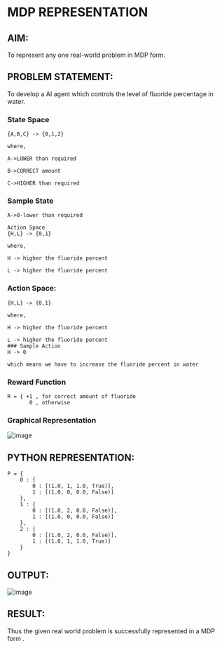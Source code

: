 # MDP REPRESENTATION

## AIM:
To represent any one real-world problem in MDP form.
## PROBLEM STATEMENT:
To develop a AI agent which controls the level of fluoride percentage in water.

### State Space
```
{A,B,C} -> {0,1,2}

where,

A->LOWER than required

B->CORRECT amount

C->HIGHER than required
```
### Sample State
```
A->0-lower than required

Action Space
{H,L} -> {0,1}

where,

H -> higher the fluoride percent

L -> higher the fluoride percent
```
### Action Space:
```
{H,L} -> {0,1}

where,

H -> higher the fluoride percent

L -> higher the fluoride percent
### Sample Action
H -> 0

which means we have to increase the fluoride percent in water

```
### Reward Function
```
R = { +1 , for correct amount of fluoride
       0 , otherwise
```
### Graphical Representation
![image](https://github.com/Ramsai1234/mdp-representation/assets/94269989/05fa159a-d069-4b98-b2ab-36f8b3d04b8d)


## PYTHON REPRESENTATION:
```
P = {
    0 : {
        0 : [(1.0, 1, 1.0, True)],
        1 : [(1.0, 0, 0.0, False)]
    },
    1 : {
        0 : [(1.0, 2, 0.0, False)],
        1 : [(1.0, 0, 0.0, False)]
    },
    2 : {
        0 : [(1.0, 2, 0.0, False)],
        1 : [(1.0, 1, 1.0, True)]
    }
}
```

## OUTPUT:
![image](https://github.com/Ramsai1234/mdp-representation/assets/94269989/0970b770-ad94-486c-9ad2-de130d197dca)

## RESULT:
Thus the given real world problem is successfully represented in a MDP form .
